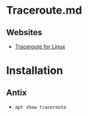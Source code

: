 # Traceroute.md

## Websites

* [Traceroute for Linux](https://traceroute.sourceforge.net/)

# Installation

## Antix

* `apt show traceroute`
